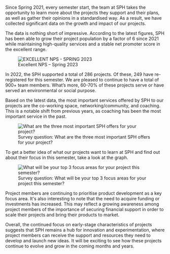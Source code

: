 <p>Since Spring 2021, every semester start, the team at SPH takes the opportunity to learn more about the projects they support and their plans, as well as gather their opinions in a standardised way. As a result, we have collected significant data on the growth and impact of our projects.</p>
<p>The data is nothing short of impressive. According to the latest figures, SPH has been able to grow their project population by a factor of 6 since 2021 while maintaining high-quality services and a stable net promoter score in the excellent range.</p>
<figure><img src="https://sph.ethz.ch/uploads/images/Artboard-1@3x_2023-03-16-132323_qnyd.png" alt="EXCELLENT NPS - SPRING 2023" /><figcaption>Excellent NPS – Spring 2023</figcaption></figure>
<p>In 2022, the SPH supported a total of 286 projects. Of these, 249 have re-registered for this semester. We are pleased to continue to have a total of 900+ team members. What’s more, 60-70% of these projects serve or have served an environmental or social purpose. </p>
<p>Based on the latest data, the most important services offered by SPH to our projects are the co-working space, networking/community, and coaching. This is a notable shift from previous years, as coaching has been the most important service in the past.<br /></p>
<figure><img src="https://sph.ethz.ch/uploads/images/Artboard-1@3x_2023-03-16-161438_ofhm.png" alt="What are the three most important SPH offers for your project?" /><figcaption>Survey question: What are the three most important SPH offers for your project?</figcaption></figure>
<p>To get a better idea of what our projects want to learn at SPH and find out about their focus in this semester, take a look at the graph.<br /></p>
<figure><img src="https://sph.ethz.ch/uploads/images/Artboard-1@3x_2023-03-16-105648_zepq.png" alt="What will be your top 3 focus areas for your project this semester?" /><figcaption>Survey question: What will be your top 3 focus areas for your project this semester?</figcaption></figure>
<p>Project members are continuing to prioritise product development as a key focus area. It's also interesting to note that the need to acquire funding or investments has increased. This may reflect a growing awareness among project members of the importance of securing financial support in order to scale their projects and bring their products to market.</p>
<p>Overall, the continued focus on early-stage characteristics of projects suggests that SPH remains a hub for innovation and experimentation, where project members can receive the support and resources they need to develop and launch new ideas. It will be exciting to see how these projects continue to evolve and grow in the coming months and years.<em><br /></em></p>